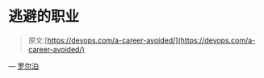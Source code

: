 # 逃避的职业

> 原文:[https://devops.com/a-career-avoided/](https://devops.com/a-career-avoided/)

— [罗尔泊](https://devops.com/author/breselman/)